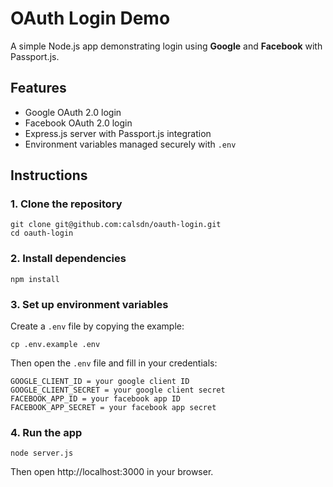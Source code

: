 # OAuth Login Demo

A simple Node.js app demonstrating login using **Google** and **Facebook** with Passport.js.

## Features

- Google OAuth 2.0 login
- Facebook OAuth 2.0 login
- Express.js server with Passport.js integration
- Environment variables managed securely with `.env`

## Instructions

### 1. Clone the repository

    git clone git@github.com:calsdn/oauth-login.git
    cd oauth-login

### 2. Install dependencies

    npm install

### 3. Set up environment variables

Create a `.env` file by copying the example:

    cp .env.example .env

Then open the `.env` file and fill in your credentials:

    GOOGLE_CLIENT_ID = your google client ID
    GOOGLE_CLIENT_SECRET = your google client secret
    FACEBOOK_APP_ID = your facebook app ID
    FACEBOOK_APP_SECRET = your facebook app secret

### 4. Run the app

    node server.js

Then open http://localhost:3000 in your browser.
